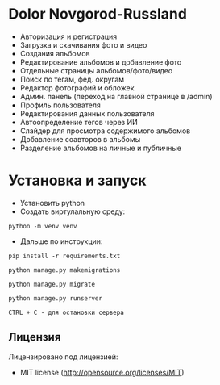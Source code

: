 # Dolor Novgorod-Russland

- Авторизация и регистрация
- Загрузка и скачивания фото и видео
- Создания альбомов 
- Редактирование альбомов и добавление фото
- Отдельные страницы альбомов/фото/видео
- Поиск по тегам, фед. округам
- Редактор фотографий и обложек
- Админ. панель (переход на главной странице в /admin)
- Профиль пользователя
- Редактирования данных пользователя
- Автоопределение тегов через ИИ
- Слайдер для просмотра содержимого альбомов
- Добавление соавторов в альбомы
- Разделение альбомов на личные и публичные

# Установка и запуск
- Установить python
- Создать виртулальную среду:
```
python -m venv venv
```
- Дальше по инструкции:
```
pip install -r requirements.txt
```
```
python manage.py makemigrations
```
```
python manage.py migrate
```
```
python manage.py runserver
```
```
CTRL + C - для остановки сервера
```

## Лицензия

Лицензировано под лицензией:

* MIT license (http://opensource.org/licenses/MIT)
